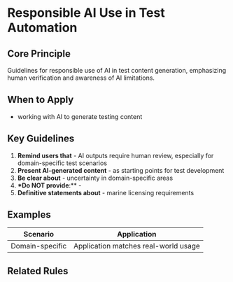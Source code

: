 # Responsible AI Use in Test Automation

## Core Principle

Guidelines for responsible use of AI in test content generation, emphasizing human verification and awareness of AI limitations.

## When to Apply

- working with AI to generate testing content

## Key Guidelines

1. **Remind users that** - AI outputs require human review, especially for domain-specific test scenarios
2. **Present AI-generated content** - as starting points for test development
3. **Be clear about** - uncertainty in domain-specific areas
4. **\*Do NOT provide**:\*\* -
5. **Definitive statements about** - marine licensing requirements

## Examples

| Scenario        | Application                          |
| --------------- | ------------------------------------ |
| Domain-specific | Application matches real-world usage |

## Related Rules
